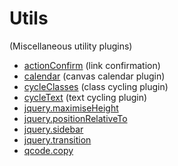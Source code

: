 # Utils

(Miscellaneous utility plugins)

- [actionConfirm](actionConfirm.md) (link confirmation)
- [calendar](calendar.md) (canvas calendar plugin)
- [cycleClasses](cycleClasses.md) (class cycling plugin)
- [cycleText](cycleText.md) (text cycling plugin)
- [jquery.maximiseHeight](maximiseHeight.md)
- [jquery.positionRelativeTo](positionRelativeTo.md)
- [jquery.sidebar](sidebar.md)
- [jquery.transition](transition.md)
- [qcode.copy](utils/copy.md)
